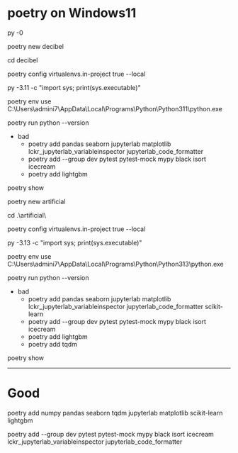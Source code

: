 # poetry on Windows11

py -0

poetry new decibel

cd decibel

poetry config virtualenvs.in-project true --local

py -3.11 -c "import sys; print(sys.executable)"

poetry env use C:\Users\admini7\AppData\Local\Programs\Python\Python311\python.exe

poetry run python --version

- bad
  -  poetry add pandas seaborn jupyterlab matplotlib lckr_jupyterlab_variableinspector jupyterlab_code_formatter
  - poetry add --group dev pytest pytest-mock mypy black isort icecream
  - poetry add lightgbm

poetry show

poetry new artificial

cd .\artificial\

poetry config virtualenvs.in-project true --local

py -3.13 -c "import sys; print(sys.executable)"

poetry env use C:\Users\admini7\AppData\Local\Programs\Python\Python313\python.exe

poetry run python --version

- bad
  - poetry add pandas seaborn jupyterlab matplotlib lckr_jupyterlab_variableinspector jupyterlab_code_formatter scikit-learn
  - poetry add --group dev pytest pytest-mock mypy black isort icecream
  - poetry add lightgbm
  - poetry add tqdm

poetry show

---
# Good

poetry add numpy pandas seaborn tqdm jupyterlab matplotlib scikit-learn lightgbm

poetry add --group dev pytest pytest-mock mypy black isort icecream lckr_jupyterlab_variableinspector jupyterlab_code_formatter


